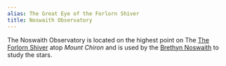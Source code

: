 ```yaml
---
alias: The Great Eye of the Forlorn Shiver
title: Noswaith Observatory
---
```


The Noswaith Observatory is located on the highest point on The [The Forlorn Shiver](The%20Forlorn%20Shiver.md) atop *Mount Chiron* and is used by the [Brethyn Noswaith](../../../../Groups/Brethyn%20Noswaith.md) to study the stars.
